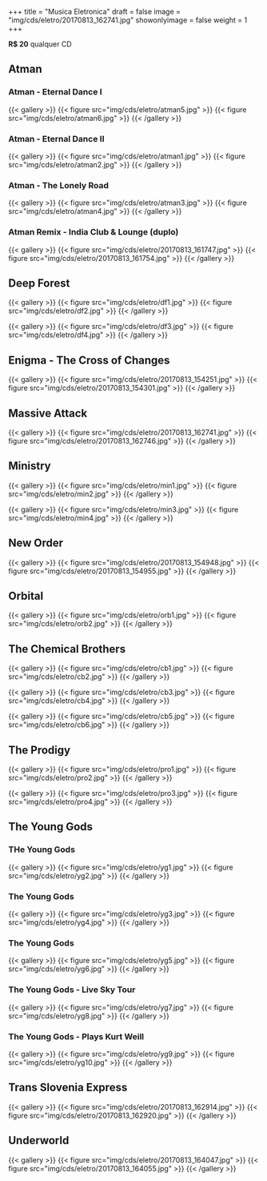 +++
title = "Musica Eletronica"
draft = false
image = "img/cds/eletro/20170813_162741.jpg"
showonlyimage = false
weight = 1
+++
<!--more-->
**R$ 20** qualquer CD

## Atman

### Atman - Eternal Dance I

{{< gallery >}}
{{< figure src="img/cds/eletro/atman5.jpg" >}}
{{< figure src="img/cds/eletro/atman6.jpg" >}}
{{< /gallery >}}

### Atman - Eternal Dance II
{{< gallery >}}
{{< figure src="img/cds/eletro/atman1.jpg" >}}
{{< figure src="img/cds/eletro/atman2.jpg" >}}
{{< /gallery >}}

### Atman - The Lonely Road
{{< gallery >}}
{{< figure src="img/cds/eletro/atman3.jpg" >}}
{{< figure src="img/cds/eletro/atman4.jpg" >}}
{{< /gallery >}}

### Atman Remix - India Club & Lounge (duplo)

{{< gallery >}}
{{< figure src="img/cds/eletro/20170813_161747.jpg" >}}
{{< figure src="img/cds/eletro/20170813_161754.jpg" >}}
{{< /gallery >}}

## Deep Forest

{{< gallery >}}
{{< figure src="img/cds/eletro/df1.jpg" >}}
{{< figure src="img/cds/eletro/df2.jpg" >}}
{{< /gallery >}}

{{< gallery >}}
{{< figure src="img/cds/eletro/df3.jpg" >}}
{{< figure src="img/cds/eletro/df4.jpg" >}}
{{< /gallery >}}

## Enigma - The Cross of Changes

{{< gallery >}}
{{< figure src="img/cds/eletro/20170813_154251.jpg" >}}
{{< figure src="img/cds/eletro/20170813_154301.jpg" >}}
{{< /gallery >}}

## Massive Attack

{{< gallery >}}
{{< figure src="img/cds/eletro/20170813_162741.jpg" >}}
{{< figure src="img/cds/eletro/20170813_162746.jpg" >}}
{{< /gallery >}}

## Ministry

{{< gallery >}}
{{< figure src="img/cds/eletro/min1.jpg" >}}
{{< figure src="img/cds/eletro/min2.jpg" >}}
{{< /gallery >}}

{{< gallery >}}
{{< figure src="img/cds/eletro/min3.jpg" >}}
{{< figure src="img/cds/eletro/min4.jpg" >}}
{{< /gallery >}}

## New Order

{{< gallery >}}
{{< figure src="img/cds/eletro/20170813_154948.jpg" >}}
{{< figure src="img/cds/eletro/20170813_154955.jpg" >}}
{{< /gallery >}}

## Orbital

{{< gallery >}}
{{< figure src="img/cds/eletro/orb1.jpg" >}}
{{< figure src="img/cds/eletro/orb2.jpg" >}}
{{< /gallery >}}

## The Chemical Brothers

{{< gallery >}}
{{< figure src="img/cds/eletro/cb1.jpg" >}}
{{< figure src="img/cds/eletro/cb2.jpg" >}}
{{< /gallery >}}

{{< gallery >}}
{{< figure src="img/cds/eletro/cb3.jpg" >}}
{{< figure src="img/cds/eletro/cb4.jpg" >}}
{{< /gallery >}}

{{< gallery >}}
{{< figure src="img/cds/eletro/cb5.jpg" >}}
{{< figure src="img/cds/eletro/cb6.jpg" >}}
{{< /gallery >}}

## The Prodigy

{{< gallery >}}
{{< figure src="img/cds/eletro/pro1.jpg" >}}
{{< figure src="img/cds/eletro/pro2.jpg" >}}
{{< /gallery >}}

{{< gallery >}}
{{< figure src="img/cds/eletro/pro3.jpg" >}}
{{< figure src="img/cds/eletro/pro4.jpg" >}}
{{< /gallery >}}


## The Young Gods

### THe Young Gods
{{< gallery >}}
{{< figure src="img/cds/eletro/yg1.jpg" >}}
{{< figure src="img/cds/eletro/yg2.jpg" >}}
{{< /gallery >}}

### The Young Gods
{{< gallery >}}
{{< figure src="img/cds/eletro/yg3.jpg" >}}
{{< figure src="img/cds/eletro/yg4.jpg" >}}
{{< /gallery >}}


### The Young Gods
{{< gallery >}}
{{< figure src="img/cds/eletro/yg5.jpg" >}}
{{< figure src="img/cds/eletro/yg6.jpg" >}}
{{< /gallery >}}

### The Young Gods - Live Sky Tour
{{< gallery >}}
{{< figure src="img/cds/eletro/yg7.jpg" >}}
{{< figure src="img/cds/eletro/yg8.jpg" >}}
{{< /gallery >}}

### The Young Gods - Plays Kurt Weill
{{< gallery >}}
{{< figure src="img/cds/eletro/yg9.jpg" >}}
{{< figure src="img/cds/eletro/yg10.jpg" >}}
{{< /gallery >}}

## Trans Slovenia Express

{{< gallery >}}
{{< figure src="img/cds/eletro/20170813_162914.jpg" >}}
{{< figure src="img/cds/eletro/20170813_162920.jpg" >}}
{{< /gallery >}}

## Underworld

{{< gallery >}}
{{< figure src="img/cds/eletro/20170813_164047.jpg" >}}
{{< figure src="img/cds/eletro/20170813_164055.jpg" >}}
{{< /gallery >}}